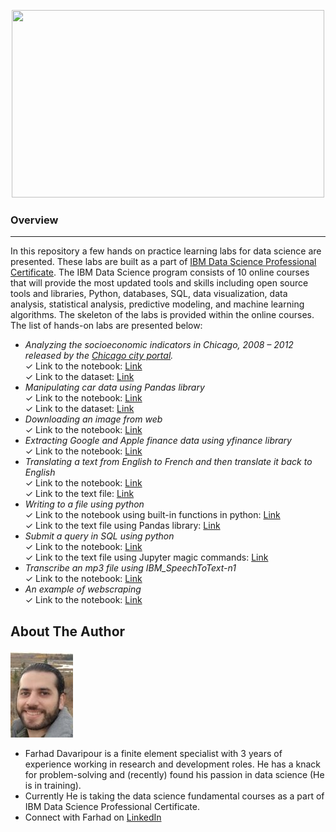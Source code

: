 <p align="center">
  <img src="https://res.cloudinary.com/djhbhy16x/image/upload/v1604500578/10-08_How_to_build_a_data_scientist_portfolio_cjwues.png"width="500" height="300" />
</p>

### Overview 
_________________________________________________________________________________________________________________

In this repository a few hands on practice learning labs for data science are presented. These labs are built as a part of [IBM Data Science Professional Certificate](https://www.coursera.org/professional-certificates/ibm-data-science?#courses). The IBM Data Science program consists of 10 online courses that will provide the most updated tools and skills including open source tools and libraries, Python, databases, SQL, data visualization, data analysis, statistical analysis, predictive modeling, and machine learning algorithms. The skeleton of the labs is provided within the online courses. The list of hands-on labs are presented below:

- _Analyzing the socioeconomic indicators in Chicago, 2008 – 2012 released by the [Chicago city portal](https://data.cityofchicago.org/Health-Human-Services/Census-Data-Selected-socioeconomic-indicators-in-C/kn9c-c2s2?utm_id=NA-SkillsNetwork-Channel-SkillsNetworkCoursesIBMDeveloperSkillsNetworkDB0201ENSkillsNetwork20127838-2021-01-01)._   
    ✓ Link to the notebook: [Link](https://github.com/Farhad-Davaripour/Python-for-Data-Science-AI-Development/blob/main/Data_Exploratory_Analysis-Socioeconomic_Indicator_City_of_Chicago.ipynb)   
    ✓ Link to the dataset: [Link](https://data.cityofchicago.org/api/views/kn9c-c2s2/rows.csv?accessType=DOWNLOAD)  
- _Manipulating car data using Pandas library_   
    ✓ Link to the notebook: [Link](https://github.com/Farhad-Davaripour/Python-for-Data-Science-AI-Development/blob/main/Data_Manipulation-Using_Pandas.ipynb)   
    ✓ Link to the dataset: [Link](https://www.kaggle.com/CooperUnion/cardataset/download)  
- _Downloading an image from web_   
    ✓ Link to the notebook: [Link](https://github.com/Farhad-Davaripour/Python-for-Data-Science-AI-Development/blob/main/Download_Image_From_Web.ipynb)   
- _Extracting Google and Apple finance data using yfinance library_   
    ✓ Link to the notebook: [Link](https://github.com/Farhad-Davaripour/Python-for-Data-Science-AI-Development/blob/main/Extracting_Finance_Data_Using_yfinance_Library.ipynb)   
- _Translating a text from English to French and then translate it back to English_   
    ✓ Link to the notebook: [Link](https://github.com/Farhad-Davaripour/Python-for-Data-Science-AI-Development/blob/main/IBMlanguageTranslator-93/IBMlanguageTranslator-93.ipynb)   
    ✓ Link to the text file: [Link](https://github.com/Farhad-Davaripour/Python-for-Data-Science-AI-Development/blob/main/IBMlanguageTranslator-93/TextFile.txt)  
- _Writing to a file using python_   
    ✓ Link to the notebook using built-in functions in python: [Link](https://github.com/Farhad-Davaripour/Python-for-Data-Science-AI-Development/blob/main/Write_To_File/Write_To_File.ipynb)   
    ✓ Link to the text file using Pandas library: [Link](https://github.com/Farhad-Davaripour/Python-for-Data-Science-AI-Development/blob/main/Write_To_File/WriteToFile_UsingPandas.ipynb)
- _Submit a query in SQL using python_   
    ✓ Link to the notebook: [Link](https://github.com/Farhad-Davaripour/Python-for-Data-Science-AI-Development/blob/main/SQL_Using_Python/SQL_Using_Python.ipynb)   
    ✓ Link to the text file using Jupyter magic commands: [Link](https://github.com/Farhad-Davaripour/Python-for-Data-Science-AI-Development/blob/main/SQL_Using_Python/SQL_Using_Python_AND_Jupyter_Magic_Command.ipynb)     
- _Transcribe an mp3 file using IBM_SpeechToText-n1_   
    ✓ Link to the notebook: [Link](https://github.com/Farhad-Davaripour/Python-for-Data-Science-AI-Development/blob/main/Transcribe_mp3-Using_IBM_SpeechToText-n1.ipynb)  
- _An example of webscraping_   
    ✓ Link to the notebook: [Link](https://github.com/Farhad-Davaripour/Python-for-Data-Science-AI-Development/blob/main/Webscraping.ipynb)   



## About The Author

![image](MyImage-GitHub.jpg)


- Farhad Davaripour is a finite element specialist with 3 years of experience working in research and development roles. He has a knack for problem-solving and (recently) found his passion in data science (He is in training).
- Currently He is taking the data science fundamental courses as a part of IBM Data Science Professional Certificate. 
- Connect with Farhad on [LinkedIn](https://www.linkedin.com/in/farhad-davaripour/)

